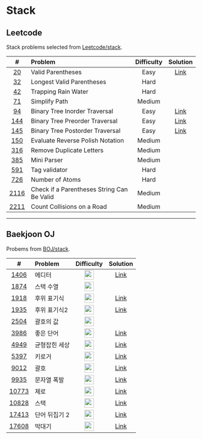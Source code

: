 # Stack

## Leetcode
Stack problems selected from [Leetcode/stack](https://leetcode.com/tag/stack/).

|  #   | Problem | Difficulty | Solution |
| :--: | :----- | :--------: | :------: |
| <a href="https://leetcode.com/problems/valid-parentheses" target="_blank">20</a>  | Valid Parentheses | Easy | <a href="https://github.com/bleudog/leetcode/tree/main/20-valid-parentheses" target="_blank">Link</a> | 
| <a href="https://leetcode.com/problems/longest-valid-parentheses" target="_blank">32</a>  | Longest Valid Parentheses | Hard | | 
| <a href="https://leetcode.com/problems/trapping-rain-water/" target="_blank">42</a>  | Trapping Rain Water | Hard | | 
| <a href="https://leetcode.com/problems/simplify-path/" target="_blank">71</a>  | Simplify Path | Medium | | 
| <a href="https://leetcode.com/problems/binary-tree-inorder-traversal/" target="_blank">94</a>  | Binary Tree Inorder Traversal | Easy | <a href="https://github.com/bleudog/leetcode/tree/main/94-binary-tree-inorder-traversal" target="_blank">Link</a> | 
| <a href="https://leetcode.com/problems/binary-tree-preorder-traversal/" target="_blank">144</a>  | Binary Tree Preorder Traversal | Easy | <a href="https://github.com/bleudog/leetcode/tree/main/144-binary-tree-preorder-traversal" target="_blank">Link</a> | 
| <a href="https://leetcode.com/problems/binary-tree-postorder-traversal/" target="_blank">145</a>  | Binary Tree Postorder Traversal | Easy |  <a href="https://github.com/bleudog/leetcode/tree/main/145-binary-tree-postorder-traversal" target="_blank">Link</a> |
| <a href="https://leetcode.com/problems/evaluate-reverse-polish-notation/" target="_blank">150</a>  | Evaluate Reverse Polish Notation | Medium | |
| <a href="https://leetcode.com/problems/remove-duplicate-letters/" target="_blank">316</a>  | Remove Duplicate Letters | Medium | |
| <a href="https://leetcode.com/problems/mini-parser/" target="_blank">385</a>  | Mini Parser | Medium | |
| <a href="https://leetcode.com/problems/tag-validator/" target="_blank">591</a>  | Tag validator | Hard | |
| <a href="https://leetcode.com/problems/number-of-atoms/" target="_blank">726</a>  | Number of Atoms | Hard | |
| <a href="https://leetcode.com/problems/check-if-a-parentheses-string-can-be-valid/" target="_blank">2116</a>  | Check if a Parentheses String Can Be Valid | Medium | |
| <a href="https://leetcode.com/problems/count-collisions-on-a-road/" target="_blank">2211</a>  | Count Collisions on a Road | Medium | |

---

## Baekjoon OJ
Probems from [BOJ/stack](https://www.acmicpc.net/problemset?sort=ac_desc&algo=71).

|  #   | Problem | Difficulty | Solution |
| :--: | :----- | :--------: | :------: |
| <a href="https://www.acmicpc.net/problem/1406" target="_blank">1406</a>  | 에디터 | <img src="https://static.solved.ac/tier_small/8.svg" style="width: 25px" /> | <a href="https://github.com/bleudog/baekjoon-programmers/tree/main/%EB%B0%B1%EC%A4%80/Silver/1406.%E2%80%85%EC%97%90%EB%94%94%ED%84%B0" target="_blank">Link</a> | 
| <a href="https://www.acmicpc.net/problem/1874" target="_blank">1874</a>  | 스택 수열 | <img src="https://static.solved.ac/tier_small/8.svg" style="width: 25px" /> |  | 
| <a href="https://www.acmicpc.net/problem/1918" target="_blank">1918</a>  | 후위 표기식 | <img src="https://static.solved.ac/tier_small/14.svg" style="width: 25px" /> |  <a href="https://github.com/bleuinu/baekjoon-programmers/tree/main/%EB%B0%B1%EC%A4%80/Gold/1918.%E2%80%85%ED%9B%84%EC%9C%84%E2%80%85%ED%91%9C%EA%B8%B0%EC%8B%9D" target="_blank">Link</a>| 
| <a href="https://www.acmicpc.net/problem/1874" target="_blank">1935</a>  | 후위 표기식2 | <img src="https://static.solved.ac/tier_small/8.svg" style="width: 25px" /> | <a href="https://github.com/bleuinu/baekjoon-programmers/tree/main/%EB%B0%B1%EC%A4%80/Silver/1935.%E2%80%85%ED%9B%84%EC%9C%84%E2%80%85%ED%91%9C%EA%B8%B0%EC%8B%9D2" target="_blank">Link</a> | 
| <a href="https://www.acmicpc.net/problem/2504" target="_blank">2504</a>  | 괄호의 값 | <img src="https://static.solved.ac/tier_small/10.svg" style="width: 25px" /> |  | 
| <a href="https://www.acmicpc.net/problem/4949" target="_blank">3986</a>  | 좋은 단어 | <img src="https://static.solved.ac/tier_small/7.svg" style="width: 25px" /> | <a href="https://github.com/bleuinu/baekjoon-programmers/tree/main/%EB%B0%B1%EC%A4%80/Silver/3986.%E2%80%85%EC%A2%8B%EC%9D%80%E2%80%85%EB%8B%A8%EC%96%B4" target="_blank">Link</a> | 
| <a href="https://www.acmicpc.net/problem/4949" target="_blank">4949</a>  | 균형잡힌 세상 | <img src="https://static.solved.ac/tier_small/7.svg" style="width: 25px" /> | <a href="https://github.com/bleudog/baekjoon-programmers/tree/main/%EB%B0%B1%EC%A4%80/Silver/4949.%E2%80%85%EA%B7%A0%ED%98%95%EC%9E%A1%ED%9E%8C%E2%80%85%EC%84%B8%EC%83%81" target="_blank">Link</a> | 
| <a href="https://www.acmicpc.net/problem/5397" target="_blank">5397</a>  | 키로거 | <img src="https://static.solved.ac/tier_small/8.svg" style="width: 25px" /> | <a href="https://github.com/bleudog/baekjoon-programmers/tree/main/%EB%B0%B1%EC%A4%80/Silver/5397.%E2%80%85%ED%82%A4%EB%A1%9C%EA%B1%B0" target="_blank">Link</a> | 
| <a href="https://www.acmicpc.net/problem/9012" target="_blank">9012</a>  | 괄호 | <img src="https://static.solved.ac/tier_small/7.svg" style="width: 25px" /> | <a href="https://github.com/bleudog/baekjoon-programmers/tree/main/%EB%B0%B1%EC%A4%80/Silver/9012.%E2%80%85%EA%B4%84%ED%98%B8" target="_blank">Link</a> | 
| <a href="https://www.acmicpc.net/problem/1918" target="_blank">9935</a>  | 문자열 폭발 | <img src="https://static.solved.ac/tier_small/12.svg" style="width: 25px" /> |  <a href="https://github.com/bleuinu/baekjoon-programmers/tree/main/%EB%B0%B1%EC%A4%80/Gold/9935.%E2%80%85%EB%AC%B8%EC%9E%90%EC%97%B4%E2%80%85%ED%8F%AD%EB%B0%9C" target="_blank">Link</a>| 
| <a href="https://www.acmicpc.net/problem/10773" target="_blank">10773</a>  | 제로 | <img src="https://static.solved.ac/tier_small/7.svg" style="width: 25px" /> | <a href="https://github.com/bleudog/baekjoon-programmers/tree/main/%EB%B0%B1%EC%A4%80/Silver/10773.%E2%80%85%EC%A0%9C%EB%A1%9C" target="_blank">Link</a> | 
| <a href="https://www.acmicpc.net/problem/10828" target="_blank">10828</a>  | 스택 | <img src="https://static.solved.ac/tier_small/7.svg" style="width: 25px" /> | <a href="https://github.com/bleudog/baekjoon-programmers/tree/main/%EB%B0%B1%EC%A4%80/Silver/10828.%E2%80%85%EC%8A%A4%ED%83%9D" target="_blank">Link</a> | 
| <a href="https://www.acmicpc.net/problem/5397" target="_blank">17413</a>  | 단어 뒤집기 2 | <img src="https://static.solved.ac/tier_small/8.svg" style="width: 25px" /> | <a href="https://github.com/bleuinu/baekjoon-programmers/tree/main/%EB%B0%B1%EC%A4%80/Silver/17413.%E2%80%85%EB%8B%A8%EC%96%B4%E2%80%85%EB%92%A4%EC%A7%91%EA%B8%B0%E2%80%852" target="_blank">Link</a> | 
| <a href="https://www.acmicpc.net/problem/17608" target="_blank">17608</a>  | 막대기 | <img src="https://static.solved.ac/tier_small/4.svg" style="width: 25px" /> | <a href="https://github.com/bleudog/baekjoon-programmers/tree/main/%EB%B0%B1%EC%A4%80/Bronze/17608.%E2%80%85%EB%A7%89%EB%8C%80%EA%B8%B0" target="_blank">Link</a> | 